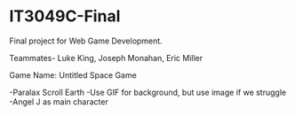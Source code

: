 # IT3049C-Final
Final project for Web Game Development. 

Teammates- Luke King, Joseph Monahan, Eric Miller 

Game Name: Untitled Space Game

-Paralax Scroll Earth
-Use GIF for background, but use image if we struggle
-Angel J as main character